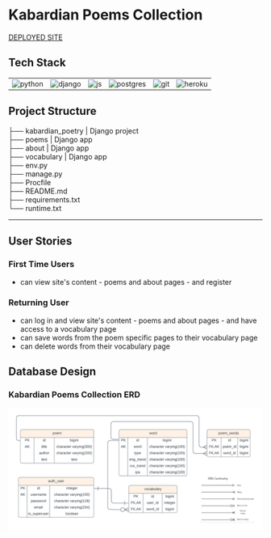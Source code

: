 # Kabardian Poems Collection

[DEPLOYED SITE](https://kabardian-poems-collection-b906b8b63b33.herokuapp.com/)

## Tech Stack
<table>
<tbody>
  <tr>
    <td><img src="https://img.shields.io/badge/python-3670A0?style=for-the-badge&logo=python&logoColor=ffdd54" alt="python" width="110" height="28"></td>
    <td><img src="https://img.shields.io/badge/django-%23092E20.svg?style=for-the-badge&logo=django&logoColor=white" alt="django" width="110" height="30"></td>
    <td><img src="https://img.shields.io/badge/javascript-fdd663.svg?style=for-the-badge&logo=javascript&logoColor=fbbc04" alt="js" width="90" height="28"></td>
    <td><img src="https://img.shields.io/badge/PostgreSQL-34517d.svg?style=for-the-badge&logo=PostgreSQL&logoColor=white" alt="postgres" width="110" height="28"></td>
    <td><img src="https://img.shields.io/badge/Git-fc6d26?style=for-the-badge&logo=git&logoColor=white" alt="git" width="70" height="28"></td>
    <td><img src="https://img.shields.io/badge/heroku-4173c9.svg?style=for-the-badge&logo=Heroku&logoColor=white" alt="heroku" width="90" height="28"></td>
  </tr>
</tbody>
</table>

<!-- ## Project Overview  -->

## Project Structure

├── kabardian_poetry | Django project <br>
├── poems | Django app <br>
├── about | Django app <br>
├── vocabulary | Django app <br>
├── env.py <br>
├── manage.py <br>
├── Procfile <br>
├── README.md <br>
├── requirements.txt <br>
└── runtime.txt 

<!-- ### GitHub Project

Find out project board here: [project board](https://github.com/users/kkumyk/projects/2) -->

<hr>

## User Stories

### First Time Users
- can view site's content - poems and about pages - and register

### Returning User
- can log in and view site's content - poems and about pages - and have access to a vocabulary page
- can save words from the poem specific pages to their vocabulary page
- can delete words from their vocabulary page

## Database Design
### Kabardian Poems Collection ERD


<img src="./documentation/poems-erd.png" style="width: 698px; max-width: 100%;">